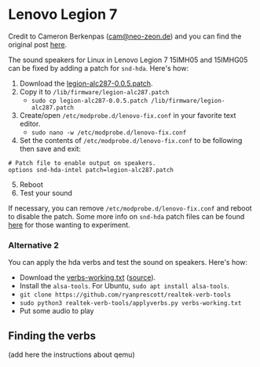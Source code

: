 # Lenovo Legion 7

Credit to Cameron Berkenpas (cam@neo-zeon.de) and you can find the original post [here](https://bugzilla.kernel.org/show_bug.cgi?id=208555#c294).

The sound speakers for Linux in Lenovo Legion 7 15IMH05 and 15IMHG05 can be fixed by adding a patch for `snd-hda`.
Here's how:

1. Download the [legion-alc287-0.0.5.patch](legion-alc287-0.0.5.patch).
2. Copy it to `/lib/firmware/legion-alc287.patch`
      * `sudo cp legion-alc287-0.0.5.patch /lib/firmware/legion-alc287.patch`
3. Create/open `/etc/modprobe.d/lenovo-fix.conf` in your favorite text editor.
      * `sudo nano -w /etc/modprobe.d/lenovo-fix.conf`
4. Set the contents of `/etc/modprobe.d/lenovo-fix.conf` to be following then save and exit:
```
# Patch file to enable output on speakers.
options snd-hda-intel patch=legion-alc287.patch
```
5. Reboot
6. Test your sound

If necessary, you can remove `/etc/modprobe.d/lenovo-fix.conf` and reboot to disable the patch.
Some more info on `snd-hda` patch files can be found [here](https://www.kernel.org/doc/html/latest/sound/hd-audio/notes.html) for those wanting to experiment.

### Alternative 2

You can apply the hda verbs and test the sound on speakers. Here's how:

- Download the [verbs-working.txt](verbs-working.txt) ([source](https://bugzilla.kernel.org/show_bug.cgi?id=208555#c206)).
- Install the `alsa-tools`. For Ubuntu, `sudo apt install alsa-tools`.
- `git clone https://github.com/ryanprescott/realtek-verb-tools`
- `sudo python3 realtek-verb-tools/applyverbs.py verbs-working.txt`
- Put some audio to play

## Finding the verbs

(add here the instructions about qemu)
